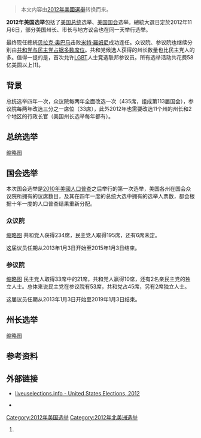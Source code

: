 > 本文内容由[2012年美國選舉](https://zh.wikipedia.org/wiki/2012年美國選舉)转换而来。


**2012年美国选举**包括了[美国总统](../Page/美国总统.md "wikilink")选举、[美国国会](../Page/美国国会.md "wikilink")选举。總統大選日定於2012年11月6日，部分美国州长、市长与地方议会也在同一天举行选举。

最终现任總統[贝拉克·奥巴马](../Page/贝拉克·奥巴马.md "wikilink")击败[米特·羅姆尼](../Page/米特·羅姆尼.md "wikilink")成功连任。众议院、参议院也继续分别由[共和党与](https://zh.wikipedia.org/wiki/共和党_\(美国\) "wikilink")[民主党占据多数席位](https://zh.wikipedia.org/wiki/美国民主党 "wikilink")。共和党候选人获得的州长数量也比民主党人的多。值得一提的是，首次允许[LGBT](../Page/LGBT.md "wikilink")人士竞选联邦参议员。所有选举活动共花费58亿美圆以上\[1\]。

## 背景

总统选举四年一次，众议院每两年全面改选一次（435席，组成第113届国会），参议院每两年改选三分之一席位（33席），此外2012年也需要改选11个州的州长和2个地区的行政长官（美国州长选举每年都有）。

## 总统选举

[缩略图](https://zh.wikipedia.org/wiki/File:ElectoralCollege2012.svg "fig:缩略图")

## 国会选举

本次国会选举是[2010年美國人口普查](../Page/2010年美國人口普查.md "wikilink")之后举行的第一次选举，美国各州在国会众议院所拥有的议席数目，及其在四年一度的总统大选中拥有的选举人票数，都会根据十年一度的人口普查结果重新分配。

### 众议院

[缩略图](https://zh.wikipedia.org/wiki/File:US_House_2012.svg "fig:缩略图") 共和党人获得234席，民主党人取得195席，还有6席未定。

这届议员任期从2013年1月3日开始至2015年1月3日结束。

### 参议院

[缩略图](https://zh.wikipedia.org/wiki/File:2012_Senate_election_results_map.svg "fig:缩略图") 民主党人取得33席中的21席，共和党人赢得10席，还有2名亲民主党的独立人士。总体来说民主党在参议院有53席，共和党占45席，另有2席独立人士。

这届议员任期从2013年1月3日开始至2019年1月3日结束。

## 州长选举

[缩略图](https://zh.wikipedia.org/wiki/File:2012_Gubernatorial_election_map.svg "fig:缩略图")

## 参考资料

## 外部链接

  - [liveuselections.info - United States Elections, 2012](https://web.archive.org/web/20120715053022/http://www.liveuselections.info/)

  -
[Category:2012年美国选举](https://zh.wikipedia.org/wiki/Category:2012年美国选举 "wikilink") [Category:2012年北美洲选举](https://zh.wikipedia.org/wiki/Category:2012年北美洲选举 "wikilink")

1.